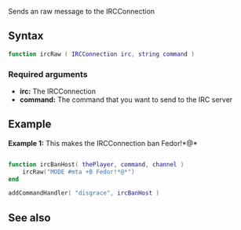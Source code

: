 Sends an raw message to the IRCConnection

Syntax
------

``` lua
function ircRaw ( IRCConnection irc, string command )
```

### Required arguments

-   **irc:** The IRCConnection
-   **command:** The command that you want to send to the IRC server

Example
-------

**Example 1:** This makes the IRCConnection ban Fedor!\*@\*

``` lua

function ircBanHost( thePlayer, command, channel )
    ircRaw("MODE #mta +B Fedor!*@*")
end

addCommandHandler( "disgrace", ircBanHost )
```

See also
--------
